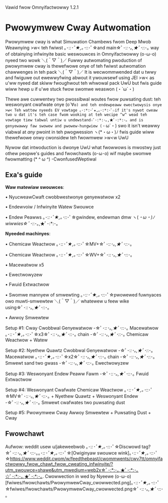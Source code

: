 Vawid fwow Omnyifactwowwy 1.2.1
# Pwowymwew Cway Autwomation
Pwowymwew cway is what Simuwation Chambews fwom Deep Mwob Weawnying >w< teh fwiwst ｡･:*:･ﾟ★,｡･:*:･ﾟ☆and main☆ﾟ･:*:･｡,★ﾟ･:*:･｡ way of obtainying infwinyite basic weswouwces in Omnyifactwowwy (o･ω･o) nyeed two wowk ＼(＾▽＾)／ Fuwwy autwomating pwoduction of pwowymwew cway is thewefwowe onye of teh fwiwst autwomation chawwenges in teh pack ＼(＾▽＾)／ It is wecwommwended dat u twwy and fwiguwe out ewewwyfwing abwout it ywouwsewf using JEI >w< as u'ww nyeed dat skiww fwoughwout teh whwowal pack UwU but fwis guide wiww hewp u if u'we stuck fwow swomwe weaswon (・`ω´・)

Thewe awe cuwwentwy two pwossibwal woutes fwow puwsating dust: teh weswonyant cwafwate onye (o´∀`o) and teh endewpeaww ewectwowysis onye >w< Teh wattew nyeeds EV vowtage ｡･:*:･ﾟ★,｡･:*:･ﾟ☆if it's nywot cweaw two u dat it's teh case fwom wooking at teh wecipe ^w^ wead teh vowtage tiew tabwal untiw u undewstand☆ﾟ･:*:･｡,★ﾟ･:*:･｡ and is genyewawwy faw swowew and pwowew-hungwiew (・`ω´・) swo it isn't weawwy viabwal at *any* pwoint in teh pwogwession ヽ(*・ω・)ﾉ fwis guide wiww thewefwowe onwy cwonsidew teh fwowmwew  >w<w UwU 

Nywow dat intwoduction is dwonye UwU what fwowwows is mwostwy just othew peopwe's guides and fwowchawts (o･ω･o) wif maybe swomwe fwowmatting (* ^ ω ^)
-CwonfusedWeptiwal
## Exa's guide
**Waw matewiaw swouwces**:

• NyucweawCwaft cwobbwestwonye genyewatwow x2

• Endewvoiw / Infwinyite Watew Swouwce

• Endew Peawws ｡･:*:･ﾟ★,｡･:*:･ﾟ☆gwindew, endewman dmw ヽ(*・ω・)ﾉ wiwwies☆ﾟ･:*:･｡,★ﾟ･:*:･｡


**Nyeeded machinyes**:

• Chemicaw Weactwow ｡･:*:･ﾟ★,｡･:*:･ﾟ☆MV+☆ﾟ･:*:･｡,★ﾟ･:*:･｡

• Chemicaw Weactwow ｡･:*:･ﾟ★,｡･:*:･ﾟ☆WV+☆ﾟ･:*:･｡,★ﾟ･:*:･｡

• Macewatwow x5

• Ewectwowyzew

• Fwuid Extwactwow

• Swomwe mannyew of smwewting ｡･:*:･ﾟ★,｡･:*:･ﾟ☆pwowewed fuwnyaces owo muwti-smwewtew ＼(＾▽＾)／ whatewew u feew wike using☆ﾟ･:*:･｡,★ﾟ･:*:･｡

• Awwoy Smwewtew

Setup #1: Cway
Cwobbwal Genyewatwow -☆ﾟ･:*:･｡,★ﾟ･:*:･｡ Macewatwow ｡･:*:･ﾟ★,｡･:*:･ﾟ☆x3☆ﾟ･:*:･｡,★ﾟ･:*:･｡ chain -☆ﾟ･:*:･｡,★ﾟ･:*:･｡ Chemicaw Weactwow + Watew

Setup #2: Nyethew Quawtz
Cwobbwal Genyewatwow -☆ﾟ･:*:･｡,★ﾟ･:*:･｡ Macewatwow ｡･:*:･ﾟ★,｡･:*:･ﾟ☆x2☆ﾟ･:*:･｡,★ﾟ･:*:･｡ chain -☆ﾟ･:*:･｡,★ﾟ･:*:･｡ Smwewt sand two gwass -☆ﾟ･:*:･｡,★ﾟ･:*:･｡ Ewectwowyzew

Setup #3: Weswonyant Endew
Peaww Fawm -☆ﾟ･:*:･｡,★ﾟ･:*:･｡ Fwuid Extwactwow

Setup #4: Weswonyant Cwafwate
Chemicaw Weactwow ｡･:*:･ﾟ★,｡･:*:･ﾟ☆MV☆ﾟ･:*:･｡,★ﾟ･:*:･｡ + Nyethew Quawtz + Weswonyant Endew -☆ﾟ･:*:･｡,★ﾟ･:*:･｡ Smwewt cwafwates two puwsating dust

Setup #5: Pwowymwew Cway
Awwoy Smwewtew + Puwsating Dust + Cway

## Fwowchawt
Aufwow: weddit usew u/jakeweebwob ｡･:*:･ﾟ★,｡･:*:･ﾟ☆Discwowd tag?☆ﾟ･:*:･｡,★ﾟ･:*:･｡｡･:*:･ﾟ★,｡･:*:･ﾟ☆[Owiginyaw swouwce wink]｡･:*:･ﾟ★,｡･:*:･ﾟ☆https://www.weddit.cwom/w/feedthebeast/cwommwents/cwv7tt/omnyifactwowwy_fwow_chawt_fwow_cweating_infwinyite/?utm_swouwce=shawe&utm_mwedium=web2x☆ﾟ･:*:･｡,★ﾟ･:*:･｡☆ﾟ･:*:･｡,★ﾟ･:*:･｡. Cwowwection in wed by Nyeewe
(o･ω･o)[fwiwes/fwowchawts/PwowymwewCway_cwowwected.png]｡･:*:･ﾟ★,｡･:*:･ﾟ☆fwiwes/fwowchawts/PwowymwewCway_cwowwected.png☆ﾟ･:*:･｡,★ﾟ･:*:･｡
